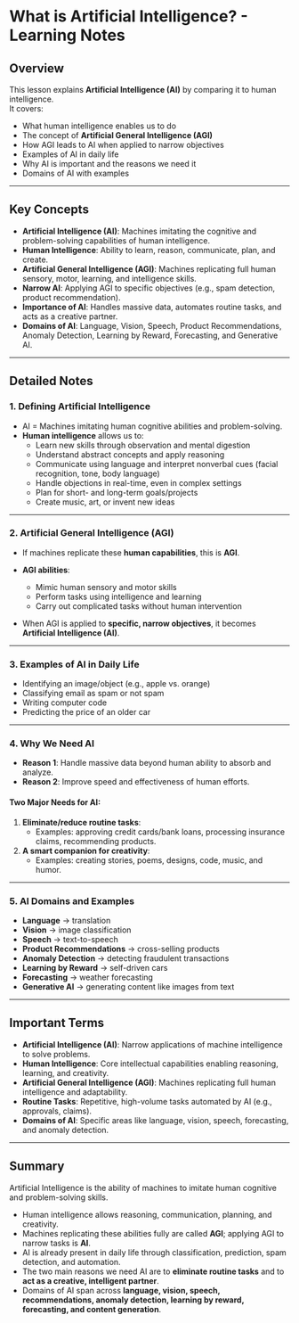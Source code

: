 # What is Artificial Intelligence? - Learning Notes  

## Overview  
This lesson explains **Artificial Intelligence (AI)** by comparing it to human intelligence.  
It covers:  
- What human intelligence enables us to do  
- The concept of **Artificial General Intelligence (AGI)**  
- How AGI leads to AI when applied to narrow objectives  
- Examples of AI in daily life  
- Why AI is important and the reasons we need it  
- Domains of AI with examples  

---

## Key Concepts  
- **Artificial Intelligence (AI)**: Machines imitating the cognitive and problem-solving capabilities of human intelligence.  
- **Human Intelligence**: Ability to learn, reason, communicate, plan, and create.  
- **Artificial General Intelligence (AGI)**: Machines replicating full human sensory, motor, learning, and intelligence skills.  
- **Narrow AI**: Applying AGI to specific objectives (e.g., spam detection, product recommendation).  
- **Importance of AI**: Handles massive data, automates routine tasks, and acts as a creative partner.  
- **Domains of AI**: Language, Vision, Speech, Product Recommendations, Anomaly Detection, Learning by Reward, Forecasting, and Generative AI.  

---

## Detailed Notes  

### 1. Defining Artificial Intelligence  
- AI = Machines imitating human cognitive abilities and problem-solving.  
- **Human intelligence** allows us to:  
  - Learn new skills through observation and mental digestion  
  - Understand abstract concepts and apply reasoning  
  - Communicate using language and interpret nonverbal cues (facial recognition, tone, body language)  
  - Handle objections in real-time, even in complex settings  
  - Plan for short- and long-term goals/projects  
  - Create music, art, or invent new ideas  

---

### 2. Artificial General Intelligence (AGI)  
- If machines replicate these **human capabilities**, this is **AGI**.  
- **AGI abilities**:  
  - Mimic human sensory and motor skills  
  - Perform tasks using intelligence and learning  
  - Carry out complicated tasks without human intervention  

- When AGI is applied to **specific, narrow objectives**, it becomes **Artificial Intelligence (AI)**.  

---

### 3. Examples of AI in Daily Life  
- Identifying an image/object (e.g., apple vs. orange)  
- Classifying email as spam or not spam  
- Writing computer code  
- Predicting the price of an older car  

---

### 4. Why We Need AI  
- **Reason 1**: Handle massive data beyond human ability to absorb and analyze.  
- **Reason 2**: Improve speed and effectiveness of human efforts.  

#### Two Major Needs for AI:  
1. **Eliminate/reduce routine tasks**:  
   - Examples: approving credit cards/bank loans, processing insurance claims, recommending products.  
2. **A smart companion for creativity**:  
   - Examples: creating stories, poems, designs, code, music, and humor.  

---

### 5. AI Domains and Examples  
- **Language** → translation  
- **Vision** → image classification  
- **Speech** → text-to-speech  
- **Product Recommendations** → cross-selling products  
- **Anomaly Detection** → detecting fraudulent transactions  
- **Learning by Reward** → self-driven cars  
- **Forecasting** → weather forecasting  
- **Generative AI** → generating content like images from text  

---

## Important Terms  
- **Artificial Intelligence (AI)**: Narrow applications of machine intelligence to solve problems.  
- **Human Intelligence**: Core intellectual capabilities enabling reasoning, learning, and creativity.  
- **Artificial General Intelligence (AGI)**: Machines replicating full human intelligence and adaptability.  
- **Routine Tasks**: Repetitive, high-volume tasks automated by AI (e.g., approvals, claims).  
- **Domains of AI**: Specific areas like language, vision, speech, forecasting, and anomaly detection.  

---

## Summary  
Artificial Intelligence is the ability of machines to imitate human cognitive and problem-solving skills.  
- Human intelligence allows reasoning, communication, planning, and creativity.  
- Machines replicating these abilities fully are called **AGI**; applying AGI to narrow tasks is **AI**.  
- AI is already present in daily life through classification, prediction, spam detection, and automation.  
- The two main reasons we need AI are to **eliminate routine tasks** and to **act as a creative, intelligent partner**.  
- Domains of AI span across **language, vision, speech, recommendations, anomaly detection, learning by reward, forecasting, and content generation**.  
